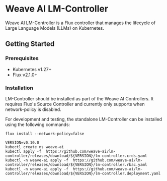 # Weave AI LM-Controller

Weave AI LM-Controller is a Flux controller that manages the lifecycle of 
Large Language Models (LLMs) on Kubernetes.

## Getting Started

### Prerequisites

- Kubernetes v1.27+
- Flux v2.1.0+

### Installation

LM-Controller should be installed as part of the Weave AI Controllers.
It requires Flux's Source Controller and currently only supports when network-policy is disabled.

For development and testing, the standalone LM-Controller can be installed using the following commands:
```shell
flux install --network-policy=false
```

```shell
VERSION=v0.10.0
kubectl create ns weave-ai
kubectl apply -f  https://github.com/weave-ai/lm-controller/releases/download/${VERSION}/lm-controller.crds.yaml
kubectl -n weave-ai apply -f  https://github.com/weave-ai/lm-controller/releases/download/${VERSION}/lm-controller.rbac.yaml
kubectl -n weave-ai apply -f  https://github.com/weave-ai/lm-controller/releases/download/${VERSION}/lm-controller.deployment.yaml
```
